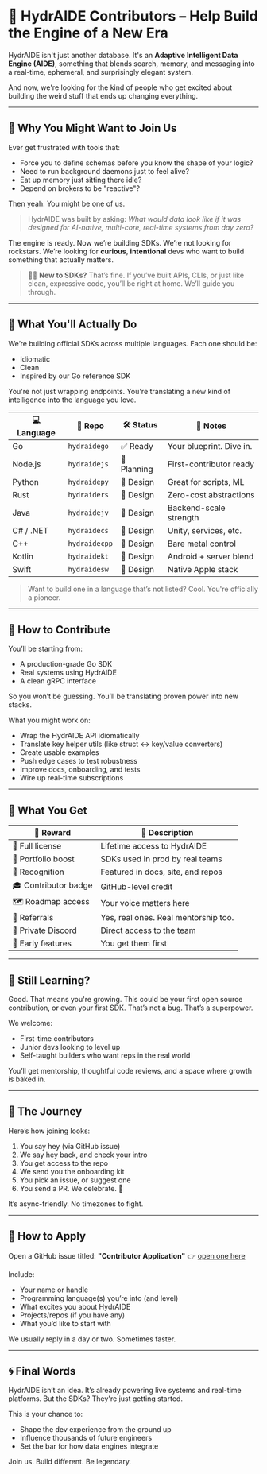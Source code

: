 # 🤝 HydrAIDE Contributors – Help Build the Engine of a New Era

HydrAIDE isn't just another database.
It's an **Adaptive Intelligent Data Engine (AIDE)**, something that blends search, memory, and messaging into a real-time, ephemeral, and surprisingly elegant system.

And now, we're looking for the kind of people who get excited about building the weird stuff that ends up changing everything.

---

## 🌌 Why You Might Want to Join Us

Ever get frustrated with tools that:

* Force you to define schemas before you know the shape of your logic?
* Need to run background daemons just to feel alive?
* Eat up memory just sitting there idle?
* Depend on brokers to be "reactive"?

Then yeah. You might be one of us.

> HydrAIDE was built by asking: *What would data look like if it was designed for AI-native, multi-core, real-time systems from day zero?*

The engine is ready. Now we’re building SDKs.
We’re not looking for rockstars. We’re looking for **curious**, **intentional** devs who want to build something that actually matters.

> 🙋‍♀️ **New to SDKs?**
> That’s fine. If you’ve built APIs, CLIs, or just like clean, expressive code, you’ll be right at home. We’ll guide you through.

---

## 🧭 What You'll Actually Do

We’re building official SDKs across multiple languages.
Each one should be:

* Idiomatic
* Clean
* Inspired by our Go reference SDK

You're not just wrapping endpoints. You're translating a new kind of intelligence into the language you love.

| 💻 Language | 🔗 Repo       | 🛠️ Status  | 📝 Notes                 |
| ----------- | ------------- | ----------- | ------------------------ |
| Go          | `hydraidego`  | ✅ Ready     | Your blueprint. Dive in. |
| Node.js     | `hydraidejs`  | 🧪 Planning | First-contributor ready  |
| Python      | `hydraidepy`  | 🧠 Design   | Great for scripts, ML    |
| Rust        | `hydraiders`  | 🧠 Design   | Zero-cost abstractions   |
| Java        | `hydraidejv`  | 🧠 Design   | Backend-scale strength   |
| C# / .NET   | `hydraidecs`  | 🧠 Design   | Unity, services, etc.    |
| C++         | `hydraidecpp` | 🧠 Design   | Bare metal control       |
| Kotlin      | `hydraidekt`  | 🧠 Design   | Android + server blend   |
| Swift       | `hydraidesw`  | 🧠 Design   | Native Apple stack       |

> Want to build one in a language that’s not listed? Cool. You're officially a pioneer.

---

## 🔧 How to Contribute

You’ll be starting from:

* A production-grade Go SDK
* Real systems using HydrAIDE
* A clean gRPC interface

So you won’t be guessing. You’ll be translating proven power into new stacks.

What you might work on:

* Wrap the HydrAIDE API idiomatically
* Translate key helper utils (like struct <-> key/value converters)
* Create usable examples
* Push edge cases to test robustness
* Improve docs, onboarding, and tests
* Wire up real-time subscriptions

---

## 🎁 What You Get

| 🎉 Reward            | 💬 Description                       |
| -------------------- | ------------------------------------ |
| 🧠 Full license      | Lifetime access to HydrAIDE          |
| 🏅 Portfolio boost   | SDKs used in prod by real teams      |
| 👑 Recognition       | Featured in docs, site, and repos    |
| 🎓 Contributor badge | GitHub-level credit                  |
| 🗺️ Roadmap access   | Your voice matters here              |
| 💼 Referrals         | Yes, real ones. Real mentorship too. |
| 🤝 Private Discord   | Direct access to the team            |
| 🧪 Early features    | You get them first                   |

---

## 👶 Still Learning?

Good. That means you're growing.
This could be your first open source contribution, or even your first SDK. That’s not a bug. That’s a superpower.

We welcome:

* First-time contributors
* Junior devs looking to level up
* Self-taught builders who want reps in the real world

You’ll get mentorship, thoughtful code reviews, and a space where growth is baked in.

---

## 🧪 The Journey

Here’s how joining looks:

1. You say hey (via GitHub issue)
2. We say hey back, and check your intro
3. You get access to the repo
4. We send you the onboarding kit
5. You pick an issue, or suggest one
6. You send a PR. We celebrate. 🎉

It’s async-friendly. No timezones to fight.

---

## 🚪 How to Apply

Open a GitHub issue titled: **"Contributor Application"**
👉 [open one here](https://github.com/hydraide/hydraide/issues)

Include:

* Your name or handle
* Programming language(s) you’re into (and level)
* What excites you about HydrAIDE
* Projects/repos (if you have any)
* What you’d like to start with

We usually reply in a day or two. Sometimes faster.

---

## 🌀 Final Words

HydrAIDE isn’t an idea.
It’s already powering live systems and real-time platforms.
But the SDKs? They're just getting started.

This is your chance to:

* Shape the dev experience from the ground up
* Influence thousands of future engineers
* Set the bar for how data engines integrate

Join us.
Build different.
Be legendary.
